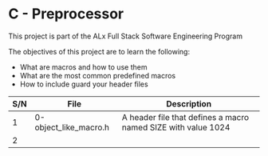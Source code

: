 # C - Preprocessor

This project is part of the ALx Full Stack Software Engineering Program

The objectives of this project are to learn the following:
- What are macros and how to use them
- What are the most common predefined macros
- How to include guard your header files

| S/N | File | Description |
| --- | ---- | ----------- |
| 1 | 0-object_like_macro.h | A header file that defines a macro named SIZE with value 1024 |
| 2 | 
